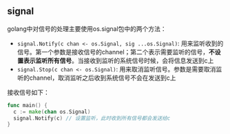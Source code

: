 ## signal

golang中对信号的处理主要使用os.signal包中的两个方法：

* `signal.Notify(c chan <- os.Signal, sig ...os.Signal)`:  用来监听收到的信号。第一个参数是接收信号的channel；第二个表示需要监听的信号，**不设置表示监听所有信号**。当接收到监听的系统信号时候，会将信息发送到c上
* `signal.Stop(c chan <- os.Signal)`: 用来取消监听信号。参数是需要取消监听的channel，取消监听之后收到系统信号不会在发送到c上

接收信号如下：

```go
func main() {
  c := make(chan os.Signal)
  signal.Notify(c) // 设置监听，此时收到所有信号都会发送给c
}
```

